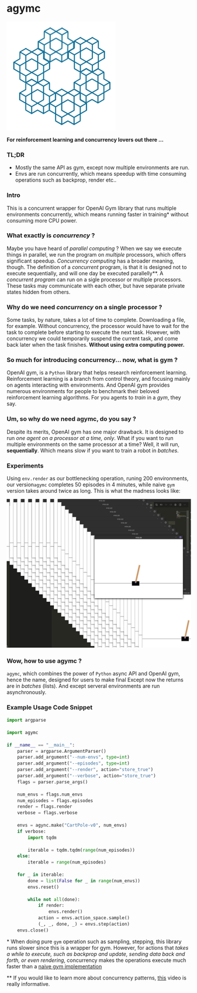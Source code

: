 # agymc

![gym](./assets/gym.png)

**For reinforcement learning and concurrency lovers out there ...**

### TL;DR

- Mostly the same API as gym, except now multiple environments are run.
- Envs are run concurrently, which means speedup with time consuming operations such as backprop, render etc..

### Intro

This is a concurrent wrapper for OpenAI Gym library that runs multiple environments concurrently, which means running faster in training\* without consuming more CPU power.

### What exactly is _concurrency_ ?

Maybe you have heard of _parallel computing_ ? When we say we execute things in parallel, we run the program on _multiple_ processors, which offers significant speedup. _Concurrency computing_ has a broader meaning, though. The definition of a _concurrent_ program, is that it is designed not to execute sequentially, and will one day be executed parallelly\*\*. A _concurrent program_ can run on a sigle processor or multiple processors. These tasks may communicate with each other, but have separate private states hidden from others.

### Why do we need _concurrency_ on a single processor ?

Some tasks, by nature, takes a lot of time to complete. Downloading a file, for example. Without concurrency, the processor would have to wait for the task to complete before starting to execute the next task. However, with concurrency we could temporarily suspend the current task, and come back later when the task finishes. **Without using extra computing power.**

### So much for introducing concurrency... now, what is gym ?

OpenAI gym, is a `Python` library that helps research reinforcement learning. Reinforcement learning is a branch from control theory, and focusing mainly on agents interacting with environments. And OpenAI gym provides numerous environments for people to benchmark their beloved reinforcement learning algorithms. For you agents to *train* in a _gym_, they say.

### Um, so why do we need agymc, do you say ?

Despite its merits, OpenAI gym has one major drawback. It is designed to run _one agent on a processor at a time, only_. What if you want to run multiple environments on the same processor at a time? Well, it will run, **sequentially**. Which means slow if you want to train a robot in _batches_.

### Experiments

Using `env.render` as our bottlenecking operation, runing 200 environments, our version`agymc` completes 50 episodes in 4 minutes, while naive `gym` version takes around twice as long. This is what the madness looks like:

![Screenshot_1](./assets/Screenshot_1.png)

### Wow, how to use agymc ?

`agymc`, which combines the power of `Python` async API and OpenAI gym, hence the name, designed for users to make final Except now the returns are in _batches_ (lists). And except serveral environments are run asynchronously.

### Example Usage Code Snippet

```python
import argparse

import agymc

if __name__ == "__main__":
    parser = argparse.ArgumentParser()
    parser.add_argument("--num-envs", type=int)
    parser.add_argument("--episodes", type=int)
    parser.add_argument("--render", action="store_true")
    parser.add_argument("--verbose", action="store_true")
    flags = parser.parse_args()

    num_envs = flags.num_envs
    num_episodes = flags.episodes
    render = flags.render
    verbose = flags.verbose

    envs = agync.make("CartPole-v0", num_envs)
    if verbose:
        import tqdm

        iterable = tqdm.tqdm(range(num_episodes))
    else:
        iterable = range(num_episodes)

    for _ in iterable:
        done = list(False for _ in range(num_envs))
        envs.reset()

        while not all(done):
            if render:
                envs.render()
            action = envs.action_space.sample()
            (_, _, done, _) = envs.step(action)
    envs.close()
```



\* When doing pure `gym` operation such as sampling, stepping, this library runs slower since this is a wrapper for gym. However, for actions that _takes a while to execute, such as backprop and update, sending data back and forth, or even rendering_, concurrency makes the operations execute much faster than a [naive gym implementation](./test/ref.py)

\*\* If you would like to learn more about concurrency patterns, [this](https://www.youtube.com/watch?v=rDRa23k70CU) video is really informative.